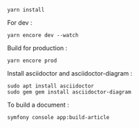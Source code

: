     yarn install
    
For dev :

    yarn encore dev --watch

Build for production :

    yarn encore prod

Install asciidoctor and asciidoctor-diagram :

    sudo apt install asciidoctor
    sudo gem gem install asciidoctor-diagram

To build a document :

    symfony console app:build-article
